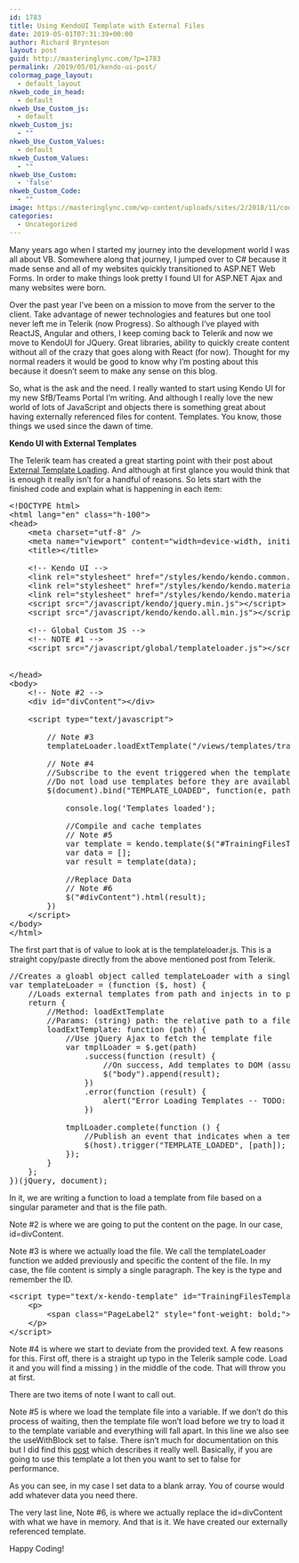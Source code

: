 ```yaml
---
id: 1783
title: Using KendoUI Template with External Files
date: 2019-05-01T07:31:39+00:00
author: Richard Brynteson
layout: post
guid: http://masteringlync.com/?p=1783
permalink: /2019/05/01/kendo-ui-post/
colormag_page_layout:
  - default_layout
nkweb_code_in_head:
  - default
nkweb_Use_Custom_js:
  - default
nkweb_Custom_js:
  - ""
nkweb_Use_Custom_Values:
  - default
nkweb_Custom_Values:
  - ""
nkweb_Use_Custom:
  - 'false'
nkweb_Custom_Code:
  - ""
image: https://masteringlync.com/wp-content/uploads/sites/2/2018/11/code2.png
categories:
  - Uncategorized
---
```

Many years ago when I started my journey into the development world I was all about VB. Somewhere along that journey, I jumped over to C# because it made sense and all of my websites quickly transitioned to ASP.NET Web Forms. In order to make things look pretty I found UI for ASP.NET Ajax and many websites were born.

Over the past year I&#8217;ve been on a mission to move from the server to the client. Take advantage of newer technologies and features but one tool never left me in Telerik (now Progress). So although I&#8217;ve played with ReactJS, Angular and others, I keep coming back to Telerik and now we move to KendoUI for JQuery. Great libraries, ability to quickly create content without all of the crazy that goes along with React (for now). Thought for my normal readers it would be good to know why I&#8217;m posting about this because it doesn&#8217;t seem to make any sense on this blog.

So, what is the ask and the need. I really wanted to start using Kendo UI for my new SfB/Teams Portal I&#8217;m writing. And although I really love the new world of lots of JavaScript and objects there is something great about having externally referenced files for content. Templates. You know, those things we used since the dawn of time.

**Kendo UI with External Templates**﻿

The Telerik team has created a great starting point with their post about [External Template Loading](https://docs.telerik.com/kendo-ui/framework/templates/load-remote). And although at first glance you would think that is enough it really isn&#8217;t for a handful of reasons. So lets start with the finished code and explain what is happening in each item:

<pre class="brush: xml; title: ; notranslate" title="">&lt;!DOCTYPE html&gt;
&lt;html lang="en" class="h-100"&gt;
&lt;head&gt;
    &lt;meta charset="utf-8" /&gt;
    &lt;meta name="viewport" content="width=device-width, initial-scale=1, shrink-to-fit=no"&gt;
    &lt;title&gt;&lt;/title&gt;

    &lt;!-- Kendo UI --&gt;
    &lt;link rel="stylesheet" href="/styles/kendo/kendo.common.min.css" /&gt;
    &lt;link rel="stylesheet" href="/styles/kendo/kendo.material.min.css" /&gt;
    &lt;link rel="stylesheet" href="/styles/kendo/kendo.material.mobile.min.css" /&gt;
    &lt;script src="/javascript/kendo/jquery.min.js"&gt;&lt;/script&gt;
    &lt;script src="/javascript/kendo/kendo.all.min.js"&gt;&lt;/script&gt;

    &lt;!-- Global Custom JS --&gt;
    &lt;!-- NOTE #1 --&gt;
    &lt;script src="/javascript/global/templateloader.js"&gt;&lt;/script&gt;


&lt;/head&gt;
&lt;body&gt;
    &lt;!-- Note #2 --&gt;
    &lt;div id="divContent"&gt;&lt;/div&gt;

    &lt;script type="text/javascript"&gt;

        // Note #3
        templateLoader.loadExtTemplate("/views/templates/training-files.htm");

        // Note #4
        //Subscribe to the event triggered when the templates are loaded
        //Do not load use templates before they are available
        $(document).bind("TEMPLATE_LOADED", function(e, path) {

            console.log('Templates loaded');

            //Compile and cache templates  
            // Note #5
            var template = kendo.template($("#TrainingFilesTemplate").html(),{useWithBlock:false});
            var data = [];
            var result = template(data);

            //Replace Data
            // Note #6
            $("#divContent").html(result);
        })
    &lt;/script&gt;
&lt;/body&gt;
&lt;/html&gt;
</pre>

The first part that is of value to look at is the templateloader.js. This is a straight copy/paste directly from the above mentioned post from Telerik.

<pre class="brush: jscript; title: ; notranslate" title="">//Creates a gloabl object called templateLoader with a single method "loadExtTemplate"
var templateLoader = (function ($, host) {
    //Loads external templates from path and injects in to page DOM
    return {
        //Method: loadExtTemplate
        //Params: (string) path: the relative path to a file that contains template definition(s)
        loadExtTemplate: function (path) {
            //Use jQuery Ajax to fetch the template file
            var tmplLoader = $.get(path)
                .success(function (result) {
                    //On success, Add templates to DOM (assumes file only has template definitions)
                    $("body").append(result);
                })
                .error(function (result) {
                    alert("Error Loading Templates -- TODO: Better Error Handling");
                })

            tmplLoader.complete(function () {
                //Publish an event that indicates when a template is done loading
                $(host).trigger("TEMPLATE_LOADED", [path]);
            });
        }
    };
})(jQuery, document);
</pre>

In it, we are writing a function to load a template from file based on a singular parameter and that is the file path. 

Note #2 is where we are going to put the content on the page. In our case, id=divContent.

Note #3 is where we actually load the file. We call the templateLoader function we added previously and specific the content of the file. In my case, the file content is simply a single paragraph. The key is the type and remember the ID.

<pre class="brush: xml; title: ; notranslate" title="">&lt;script type="text/x-kendo-template" id="TrainingFilesTemplate"&gt;
    &lt;p&gt;
        &lt;span class="PageLabel2" style="font-weight: bold;"&gt;CLIENT (WINDOWS, MOBILE, ETC.)&lt;/span&gt;
    &lt;/p&gt;
&lt;/script&gt;
</pre>

Note #4 is where we start to deviate from the provided text. A few reasons for this. First off, there is a straight up typo in the Telerik sample code. Load it and you will find a missing ) in the middle of the code. That will throw you at first.

There are two items of note I want to call out.

Note #5 is where we load the template file into a variable. If we don&#8217;t do this process of waiting, then the template file won&#8217;t load before we try to load it to the template variable and everything will fall apart. In this line we also see the useWithBlock set to false. There isn&#8217;t much for documentation on this but I did find this [post](https://www.telerik.com/forums/usewithblock-explanation) which describes it really well. Basically, if you are going to use this template a lot then you want to set to false for performance.

As you can see, in my case I set data to a blank array. You of course would add whatever data you need there. 

The very last line, Note #6, is where we actually replace the id=divContent with what we have in memory. And that is it. We have created our externally referenced template.

Happy Coding!